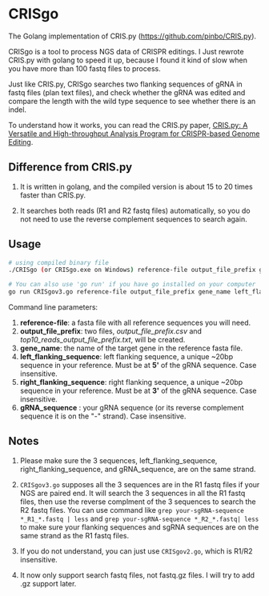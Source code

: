 # CRISgo

The Golang implementation of CRIS.py (https://github.com/pinbo/CRIS.py).

CRISgo is a tool to process NGS data of CRISPR editings. I Just rewrote CRIS.py with golang to speed it up, because I found it kind of slow when you have more than 100 fastq files to process.

Just like CRIS.py, CRISgo searches two flanking sequences of gRNA in fastq files (plan text files), and check whether the gRNA was edited and compare the length with the wild type sequence to see whether there is an indel.

To understand how it works, you can read the CRIS.py paper, [CRIS.py: A Versatile and High-throughput Analysis Program for CRISPR-based Genome Editing](https://www.nature.com/articles/s41598-019-40896-w).

## Difference from CRIS.py

1. It is written in golang, and the compiled version is about 15 to 20 times faster than CRIS.py.

2. It searches both reads (R1 and R2 fastq files) automatically, so you do not need to use the reverse complement sequences to search again. 

## Usage

```sh
# using compiled binary file
./CRISgo (or CRISgo.exe on Windows) reference-file output_file_prefix gene_name left_flanking_sequence right_flanking_sequence gRNA_sequence

# You can also use 'go run' if you have go installed on your computer
go run CRISgov3.go reference-file output_file_prefix gene_name left_flanking_sequence right_flanking_sequence gRNA_sequence
```

Command line parameters:

1. **reference-file**: a fasta file with all reference sequences you will need.
2. **output_file_prefix**: two files, *output_file_prefix.csv* and *top10_reads_output_file_prefix.txt*, will be created.
3. **gene_name**: the name of the target gene in the reference fasta file.
4. **left_flanking_sequence**: left flanking sequence, a unique ~20bp sequence in your reference. Must be at **5'** of the gRNA sequence. Case insensitive.
5. **right_flanking_sequence**: right flanking sequence, a unique ~20bp sequence in your reference. Must be at **3'** of the gRNA sequence. Case insensitive.
6. **gRNA_sequence** : your gRNA sequence (or its reverse complement sequence it is on the "-" strand). Case insensitive.

## Notes

1. Please make sure the 3 sequences, left_flanking_sequence, right_flanking_sequence, and gRNA_sequence, are on the same strand.

2. `CRISgov3.go` supposes all the 3 sequences are in the R1 fastq files if your NGS are paired end. It will search the 3 sequences in all the R1 fastq files, then use the reverse complment of the 3 sequences to search the R2 fastq files. You can use command like `grep your-sgRNA-sequence *_R1_*.fastq | less` and `grep your-sgRNA-sequence *_R2_*.fastq| less` to make sure your flanking sequences and sgRNA sequences are on the same strand as the R1 fastq files.

3. If you do not understand, you can just use `CRISgov2.go`, which is R1/R2 insensitive.

4. It now only support search fastq files, not fastq.gz files. I will try to add .gz support later.
